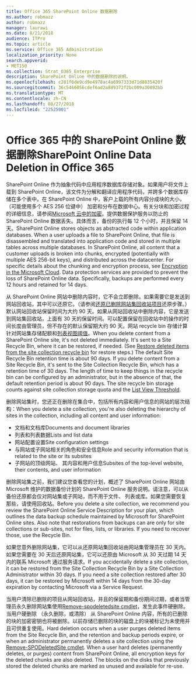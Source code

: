 ```yaml
---
title: Office 365 SharePoint Online 数据删除
ms.author: robmazz
author: robmazz
manager: laurawi
ms.date: 8/21/2018
audience: ITPro
ms.topic: article
ms.service: Office 365 Administration
localization_priority: None
search.appverid:
- MET150
ms.collection: Strat_O365_Enterprise
description: SharePoint Online 中的数据删除的说明。
ms.openlocfilehash: c281f6de9cd9e4978ac4a6997333d71d8835420f
ms.sourcegitcommit: 36c5466056cdef6ad2a8d9372f2bc009a30892bb
ms.translationtype: MT
ms.contentlocale: zh-CN
ms.lasthandoff: 08/27/2018
ms.locfileid: "22525001"
---
```

# <a name="sharepoint-online-data-deletion-in-office-365"></a><span data-ttu-id="fef3f-103">Office 365 中的 SharePoint Online 数据删除</span><span class="sxs-lookup"><span data-stu-id="fef3f-103">SharePoint Online Data Deletion in Office 365</span></span>

<span data-ttu-id="fef3f-p101">SharePoint Online 作为抽象代码中应用程序数据库存储对象。如果用户将文件上载到 SharePoint Online，该文件为分解和翻译应用程序代码，并跨多个数据库存储在多个表中。在 SharePoint Online 中，客户上载的所有内容分成块的大小，（可能使用多个 AES 256 位键中） 加密和分布在数据中心。有关分块和加密过程的详细信息，请参阅[Microsoft 云中的加密](office-365-encryption-in-the-microsoft-cloud-overview.md)。提供数据保护服务以防止的 SharePoint Online 数据丢失。具体而言，备份的执行每 12 个小时，并且保留 14 天。</span><span class="sxs-lookup"><span data-stu-id="fef3f-p101">SharePoint Online stores objects as abstracted code within application databases. When a user uploads a file to SharePoint Online, that file is disassembled and translated into application code and stored in multiple tables across multiple databases. In SharePoint Online, all content that a customer uploads is broken into chunks, encrypted (potentially with multiple AES 256-bit keys), and distributed across the datacenter. For specific details about the chunking and encryption process, see [Encryption in the Microsoft Cloud](office-365-encryption-in-the-microsoft-cloud-overview.md). Data protection services are provided to prevent the loss of SharePoint Online data. Specifically, backups are performed every 12 hours and retained for 14 days.</span></span>

<span data-ttu-id="fef3f-p102">从 SharePoint Online 网站中删除内容时，它不会立即删除。如果需要它是发送到网站回收站，其中可以还原它。（请参阅[还原已删除网站集回收站项目](https://support.office.com/article/Restore-deleted-items-from-the-site-collection-recycle-bin-5fa924ee-16d7-487b-9a0a-021b9062d14b)还原步骤。）默认网站回收站保留时间为大约 90 天。如果从网站回收站中删除内容，它是发送到网站集回收站，上面有 30 天的保留时间。可以配置保留在回收站中的操作的时间长度由管理员，但不存在的默认保留期大约 90 天。网站 recycle bin 存储计算针对网站集存储配额和[列表视图阈值](https://support.office.com/article/List-View-Threshold-b8588dae-9387-48c2-9248-c24122f07c59)。</span><span class="sxs-lookup"><span data-stu-id="fef3f-p102">When you delete content from a SharePoint Online site, it's not deleted immediately. It's sent to a Site Recycle Bin, where it can be restored, if needed. (See [Restore deleted items from the site collection recycle bin](https://support.office.com/article/Restore-deleted-items-from-the-site-collection-recycle-bin-5fa924ee-16d7-487b-9a0a-021b9062d14b) for restore steps.) The default Site Recycle Bin retention time is about 90 days. If you delete content from a Site Recycle Bin, it's sent to the Site Collection Recycle Bin, which has a retention time of 30 days. The length of time to keep things in the recycle bin can be configured by an administrator, but in the absence of that, the default retention period is about 90 days. The site recycle bin storage counts against site collection storage quota and the [List View Threshold](https://support.office.com/article/List-View-Threshold-b8588dae-9387-48c2-9248-c24122f07c59).</span></span>

<span data-ttu-id="fef3f-116">删除网站集时，您还正在删除在集合中，包括所有内容和用户信息的网站的层次结构：</span><span class="sxs-lookup"><span data-stu-id="fef3f-116">When you delete a site collection, you're also deleting the hierarchy of sites in the collection, including all content and user information:</span></span>
- <span data-ttu-id="fef3f-117">文档和文档库</span><span class="sxs-lookup"><span data-stu-id="fef3f-117">Documents and document libraries</span></span>
- <span data-ttu-id="fef3f-118">列表和列表数据</span><span class="sxs-lookup"><span data-stu-id="fef3f-118">Lists and list data</span></span>
- <span data-ttu-id="fef3f-119">网站配置设置</span><span class="sxs-lookup"><span data-stu-id="fef3f-119">Site configuration settings</span></span>
- <span data-ttu-id="fef3f-120">与网站或子网站相关的角色和安全信息</span><span class="sxs-lookup"><span data-stu-id="fef3f-120">Role and security information that is related to the site or its subsites</span></span>
- <span data-ttu-id="fef3f-121">子网站的顶级网站、 其内容和用户信息</span><span class="sxs-lookup"><span data-stu-id="fef3f-121">Subsites of the top-level website, their contents, and user information</span></span>

<span data-ttu-id="fef3f-p103">删除网站集之前，我们建议您查看您的计划，概述了 SharePoint Online 网站由 Microsoft 维护的数据备份计划的 SharePoint Online 服务说明。请注意，可以从备份还原都会仅对网站集或子网站，而不用于文件、 列表或库。如果您需要恢复那些，请使用回收站。</span><span class="sxs-lookup"><span data-stu-id="fef3f-p103">Before you delete a site collection, we recommend you review the SharePoint Online Service Description for your plan, which outlines the data backup schedule maintained by Microsoft for SharePoint Online sites. Also note that restorations from backups can are only for site collections or sub-sites, not for files, lists, or libraries. If you need to recover those, use the Recycle Bin.</span></span>

<span data-ttu-id="fef3f-p104">如果您意外删除网站集，它可以从还原网站集回收站由网站集管理员在 30 天内。如果您需要在 30 天后还原网站集，它可以还原由 Microsoft 从 30 天过期 14 天内的联系 Microsoft 通过服务请求。</span><span class="sxs-lookup"><span data-stu-id="fef3f-p104">If you accidentally delete a site collection, it can be restored from the Site Collection Recycle Bin by a Site Collection Administrator within 30 days. If you need a site collection restored after 30 days, it can be restored by Microsoft within 14 days from the 30-day expiration by contacting Microsoft via a Service Request.</span></span>

<span data-ttu-id="fef3f-p105">当用户清除已删除的项目从网站回收站，并且的保留期和备份期间过期，或者当管理员永久删除网站集使用[Remove-spodeletedsite cmdlet](https://docs.microsoft.com/powershell/module/sharepoint-online/Remove-SPODeletedSite?view=sharepoint-ps)，发生此事件硬删除。当用户硬删除 （永久删除，或清除） 从 SharePoint Online 内容，所有的已删除的块的加密密钥也将被删除。以前存储已删除的块的磁盘上的块被标记为未使用并且可供重复使用。</span><span class="sxs-lookup"><span data-stu-id="fef3f-p105">Hard deletion occurs when a user purges deleted items from the Site Recycle Bin, and the retention and backup periods expire, or when an administrator permanently deletes a site collection using the [Remove-SPODeletedSite cmdlet](https://docs.microsoft.com/powershell/module/sharepoint-online/Remove-SPODeletedSite?view=sharepoint-ps). When a user hard deletes (permanently deletes, or purges) content from SharePoint Online, all encryption keys for the deleted chunks are also deleted. The blocks on the disks that previously stored the deleted chunks are marked as unused and available for re-use.</span></span>
